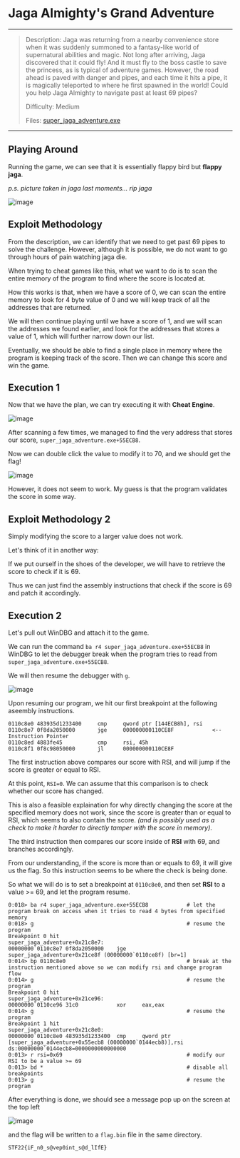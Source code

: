 # Jaga Almighty's Grand Adventure
---

> Description: Jaga was returning from a nearby convenience store when it was suddenly summoned to a fantasy-like world of supernatural abilities and magic. Not long after arriving, Jaga discovered that it could fly! And it must fly to the boss castle to save the princess, as is typical of adventure games. However, the road ahead is paved with danger and pipes, and each time it hits a pipe, it is magically teleported to where he first spawned in the world! Could you help Jaga Almighty to navigate past at least 69 pipes?
>
> Difficulty: Medium
>
> Files: [super_jaga_adventure.exe](./super_jaga_adventure.exe)

---


## Playing Around

Running the game, we can see that it is essentially flappy bird but **flappy jaga**.

_p.s. picture taken in jaga last moments... rip jaga_ 

![image](./jaga_die.png)


## Exploit Methodology

From the description, we can identify that we need to get past 69 pipes to solve the challenge. However, although it is possible, we do not want to go through hours of pain watching jaga die.

When trying to cheat games like this, what we want to do is to scan the entire memory of the program to find where the score is located at.

How this works is that, when we have a score of 0, we can scan the entire memory to look for 4 byte value of 0 and we will keep track of all the addresses that are returned.

We will then continue playing until we have a score of 1, and we will scan the addresses we found earlier, and look for the addresses that stores a value of 1, which will further narrow down our list.

Eventually, we should be able to find a single place in memory where the program is keeping track of the score. Then we can change this score and win the game.

## Execution 1

Now that we have the plan, we can try executing it with **Cheat Engine**.

![image](./cheat_engine_1.png)

After scanning a few times, we managed to find the very address that stores our score, `super_jaga_adventure.exe+55ECB8`.

Now we can double click the value to modify it to 70, and we should get the flag!

![image](./cheat_engine_2.png)

However, it does not seem to work. My guess is that the program validates the score in some way.

## Exploit Methodology 2

Simply modifying the score to a larger value does not work.

Let's think of it in another way:

If we put ourself in the shoes of the developer, we will have to retrieve the score to check if it is 69.

Thus we can just find the assembly instructions that check if the score is 69 and patch it accordingly.


## Execution 2

Let's pull out WinDBG and attach it to the game.

We can run the command `ba r4 super_jaga_adventure.exe+55ECB8` in WinDBG to let the debugger break when the program tries to read from `super_jaga_adventure.exe+55ECB8`.

We will then resume the debugger with `g`.

![image](./windbg1.png)

Upon resuming our program, we hit our first breakpoint at the following aseembly instructions.

```
0110c8e0 483935d1233400     cmp     qword ptr [144ECB8h], rsi 
0110c8e7 0f8da2050000       jge     000000000110CE8F            <-- Instruction Pointer
0110c8ed 4883fe45           cmp     rsi, 45h
0110c8f1 0f8c98050000       jl      000000000110CE8F
```

The first instruction above compares our score with RSI, and will jump if the score is greater or equal to RSI.

At this point, `RSI=0`. We can assume that this comparison is to check whether our score has changed.

This is also a feasible explaination for why directly changing the score at the specified memory does not work, since the score is greater than or equal to RSI, which seems to also contain the score. _(and is possibly used as a check to make it harder to directly tamper with the score in memory)_.

The third instruction then compares our score inside of **RSI** with 69, and branches accordingly.

From our understanding, if the score is more than or equals to 69, it will give us the flag. So this instruction seems to be where the check is being done.

So what we will do is to set a breakpoint at `0110c8e0`, and then set **RSI** to a value >= 69, and let the program resume.

```
0:018> ba r4 super_jaga_adventure.exe+55ECB8            # let the program break on access when it tries to read 4 bytes from specified memory
0:018> g                                                # resume the program
Breakpoint 0 hit
super_jaga_adventure+0x21c8e7:
00000000`0110c8e7 0f8da2050000    jge     super_jaga_adventure+0x21ce8f (00000000`0110ce8f) [br=1]
0:014> bp 0110c8e0                                      # break at the instruction mentioned above so we can modify rsi and change program flow
0:014> g                                                # resume the program
Breakpoint 0 hit
super_jaga_adventure+0x21ce96:
00000000`0110ce96 31c0            xor     eax,eax
0:014> g                                                # resume the program
Breakpoint 1 hit
super_jaga_adventure+0x21c8e0:
00000000`0110c8e0 483935d1233400  cmp     qword ptr [super_jaga_adventure+0x55ecb8 (00000000`0144ecb8)],rsi ds:00000000`0144ecb8=0000000000000000
0:013> r rsi=0x69                                       # modify our RSI to be a value >= 69
0:013> bd *                                             # disable all breakpoints
0:013> g                                                # resume the program
``````

After everything is done, we should see a message pop up on the screen at the top left

![image](./win.png)

and the flag will be written to a `flag.bin` file in the same directory.

`STF22{iF_n0_s@vep0int_s@d_lIfE}`
